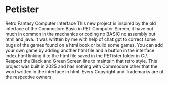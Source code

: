 # Petister
Retro Fantasy Computer Interface
This new project is inspired by the old interface of the Commodore Basic in PET Computer Screen, it have not much in common in the mechanics or coding no BASIC no assembly but html and java.
It was written by me with help of chat gpt to correct some bugs of the games found on a html book or build some games. You can add your own game by adding another html file and a button in the
interface index.html linking it to the html file saved in the PETister folder in C:/. Respect the Black and Green Screen line to maintain that retro style.
This project was built in 2025 and has nothing with Commodore other that the word written in the interface in html.
Every Copyright and Trademarks are of the respective owners.

